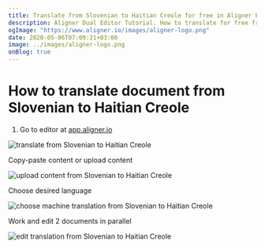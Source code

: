 ```yaml
---
title: Translate from Slovenian to Haitian Creole for free in Aligner Editor
description: Aligner Dual Editor Tutorial. How to translate for free from Slovenian to Haitian Creole. Aligner is multilingual document management platform. 
ogImage: "https://www.aligner.io/images/aligner-logo.png"
date: 2020-05-06T07:09:21+03:00
image: ../images/aligner-logo.png
onBlog: true
---
```


# How to translate document from Slovenian to Haitian Creole

1. Go to editor at [app.aligner.io](https://app.aligner.io "Aligner App web page")

![translate from Slovenian to Haitian Creole](../aligner-blank-editor.png "translate from Slovenian to Haitian Creole")

Copy-paste content or upload content

![upload content from Slovenian to Haitian Creole](../aligner-uploaded-document.png "upload content from Slovenian to Haitian Creole")

Choose desired language

![choose machine translation from Slovenian to Haitian Creole](../aligner-language-dropdown.png "choose machine translation from Slovenian to Haitian Creole")

Work and edit 2 documents in parallel

![edit translation from Slovenian to Haitian Creole](../aligner-double-sitded-editor.png "edit translation from Slovenian to Haitian Creole")

